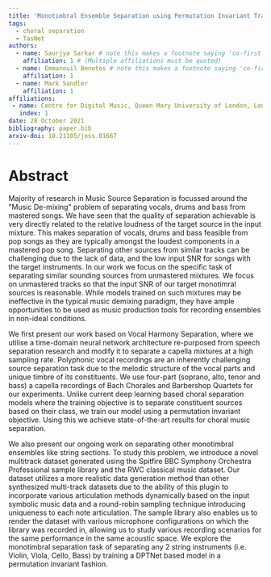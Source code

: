 ```yaml
---
title: 'Monotimbral Ensemble Separation using Permutation Invariant Training'
tags:
  - choral separation
  - TasNet
authors:
  - name: Saurjya Sarkar # note this makes a footnote saying 'co-first author'
    affiliation: 1 # (Multiple affiliations must be quoted)
  - name: Emmanouil Benetos # note this makes a footnote saying 'co-first author'
    affiliation: 1
  - name: Mark Sandler
    affiliation: 1
affiliations:
 - name: Centre for Digital Music, Queen Mary University of London, London, UK
   index: 1
date: 28 October 2021
bibliography: paper.bib
arxiv-doi: 10.21105/joss.01667
---
```


# Abstract

Majority of research in Music Source Separation is focussed around the "Music De-mixing" problem of separating vocals, drums and bass from mastered songs. We have seen that the quality of separation achievable is very directly related to the relative loudness of the target source in the input mixture. This makes separation of vocals, drums and bass feasible from pop songs as they are typically amongst the loudest components in a mastered pop song. Separating other sources from similar tracks can be challenging due to the lack of data, and the low input SNR for songs with the target instruments. In our work we focus on the specific task of separating similar sounding sources from unmastered mixtures. We focus on unmastered tracks so that the input SNR of our target monotimral sources is reasonable. While models trained on such mixtures may be ineffective in the typical music demixing paradigm, they have ample opportunities to be used as music production tools for recording ensembles in non-ideal conditions.

We first present our work based on Vocal Harmony Separation, where we utilise a time-domain neural network architecture re-purposed from speech separation research and modify it to separate a capella mixtures at a high sampling rate. Polyphonic vocal recordings are an inherently challenging source separation task due to the melodic structure of the vocal parts and unique timbre of its constituents. We use four-part (soprano, alto, tenor and bass) a capella recordings of Bach Chorales and Barbershop Quartets for our experiments. Unlike current deep learning based choral separation models where the training objective is to separate constituent sources based on their class, we train our model using a permutation invariant objective. Using this we achieve state-of-the-art results for choral music separation. 

We also present our ongoing work on separating other monotimbral ensembles like string sections. To study this problem, we introduce a novel multitrack dataset generated using the Spitfire BBC Symphony Orchestra Professional sample library and the RWC classical music dataset. Our dataset utilizes a more realistic data generation method than other synthesized multi-track datasets due to the ability of this plugin to incorporate various articulation methods dynamically based on the input symbolic music data and a round-robin sampling technique introducing uniqueness to each note articulation. The sample library also enables us to render the dataset with various microphone configurations on which the library was recorded in, allowing us to study various recording scenarios for the same performance in the same acoustic space. We explore the monotimbral separation task of separating any 2 string instruments (i.e. Violin, Viola, Cello, Bass) by training a DPTNet based model in a permutation invariant fashion. 


